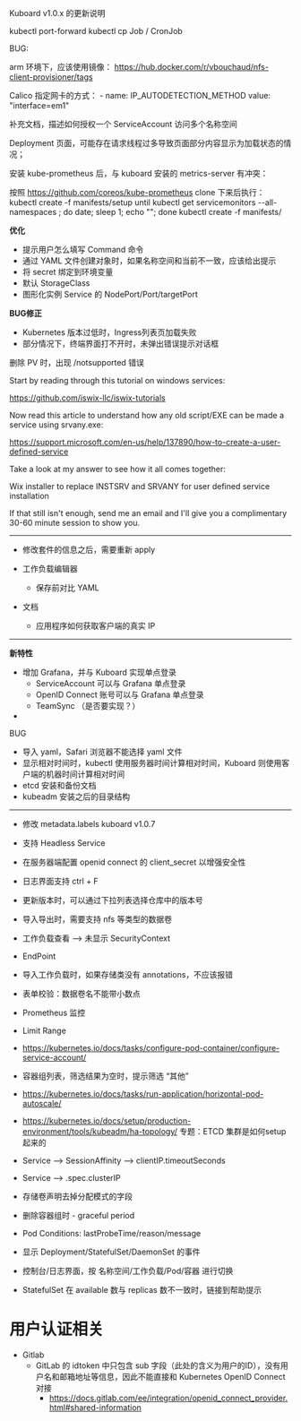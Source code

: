 Kuboard v1.0.x 的更新说明


kubectl port-forward
kubectl cp
Job / CronJob


BUG:

arm 环境下，应该使用镜像： https://hub.docker.com/r/vbouchaud/nfs-client-provisioner/tags


Calico 指定网卡的方式：
            - name: IP_AUTODETECTION_METHOD
              value: "interface=em1"


补充文档，描述如何授权一个 ServiceAccount 访问多个名称空间


Deployment 页面，可能存在请求线程过多导致页面部分内容显示为加载状态的情况；


安装 kube-prometheus 后，与 kuboard 安装的 metrics-server 有冲突：

按照 https://github.com/coreos/kube-prometheus  clone 下来后执行：
kubectl create -f manifests/setup
until kubectl get servicemonitors --all-namespaces ; do date; sleep 1; echo ""; done
kubectl create -f manifests/

**优化**
* 提示用户怎么填写 Command 命令
* 通过 YAML 文件创建对象时，如果名称空间和当前不一致，应该给出提示
* 将 secret 绑定到环境变量
* 默认 StorageClass
* 图形化实例 Service 的 NodePort/Port/targetPort

**BUG修正**
* Kubernetes 版本过低时，Ingress列表页加载失败
* 部分情况下，终端界面打不开时，未弹出错误提示对话框



删除 PV 时，出现 /notsupported 错误



Start by reading through this tutorial on windows services:

https://github.com/iswix-llc/iswix-tutorials

Now read this article to understand how any old script/EXE can be made a service using srvany.exe:

https://support.microsoft.com/en-us/help/137890/how-to-create-a-user-defined-service

Take a look at my answer to see how it all comes together:

Wix installer to replace INSTSRV and SRVANY for user defined service installation

If that still isn't enough, send me an email and I'll give you a complimentary 30-60 minute session to show you.

---

* 修改套件的信息之后，需要重新 apply

* 工作负载编辑器
  * 保存前对比 YAML

* 文档
  * 应用程序如何获取客户端的真实 IP

------------------

**新特性**

* 增加 Grafana，并与 Kuboard 实现单点登录
  * ServiceAccount 可以与 Grafana 单点登录
  * OpenID Connect 账号可以与 Grafana 单点登录
  * TeamSync （是否要实现？）
* 




BUG

* 导入 yaml，Safari 浏览器不能选择 yaml 文件
* 显示相对时间时，kubectl 使用服务器时间计算相对时间，Kuboard 则使用客户端的机器时间计算相对时间
* etcd 安装和备份文档
* kubeadm 安装之后的目录结构

------------------
* 修改 metadata.labels kuboard v1.0.7
* 支持 Headless Service
* 在服务器端配置 openid connect 的 client_secret 以增强安全性

* 日志界面支持 ctrl + F
* 更新版本时，可以通过下拉列表选择仓库中的版本号
* 导入导出时，需要支持 nfs 等类型的数据卷

* 工作负载查看 --> 未显示 SecurityContext
* EndPoint
* 导入工作负载时，如果存储类没有 annotations，不应该报错
* 表单校验：数据卷名不能带小数点
* Prometheus 监控
* Limit Range

* https://kubernetes.io/docs/tasks/configure-pod-container/configure-service-account/

* 容器组列表，筛选结果为空时，提示筛选 “其他”

* https://kubernetes.io/docs/tasks/run-application/horizontal-pod-autoscale/

* https://kubernetes.io/docs/setup/production-environment/tools/kubeadm/ha-topology/  专题：ETCD 集群是如何setup起来的

* Service --> SessionAffinity
              --> clientIP.timeoutSeconds
* Service --> .spec.clusterIP


* 存储卷声明去掉分配模式的字段
* 删除容器组时 - graceful period
* Pod Conditions: lastProbeTime/reason/message
* 显示 Deployment/StatefulSet/DaemonSet 的事件
* 控制台/日志界面，按 名称空间/工作负载/Pod/容器 进行切换
* StatefulSet 在 available 数与 replicas 数不一致时，链接到帮助提示


# 用户认证相关

* Gitlab
  * GitLab 的 idtoken 中只包含 sub 字段（此处的含义为用户的ID），没有用户名和邮箱地址等信息，因此不能直接和 Kubernetes OpenID Connect 对接
    *  https://docs.gitlab.com/ee/integration/openid_connect_provider.html#shared-information
